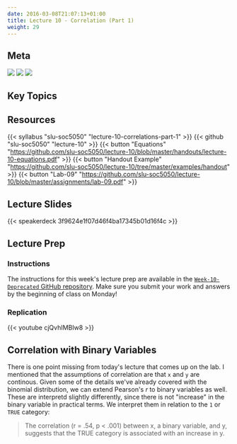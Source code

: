 ```yaml
---
date: 2016-03-08T21:07:13+01:00
title: Lecture 10 - Correlation (Part 1)
weight: 29
---
```


## Meta
![](https://img.shields.io/badge/semester-fall%202018-orange.svg) ![](https://img.shields.io/badge/release-full-brightgreen.svg) [![](https://img.shields.io/badge/last%20update-2018--10--23-brightgreen.svg)](https://github.com/slu-soc5050/lecture-09/blob/master/NEWS_SITE.md)

## Key Topics

## Resources

{{< syllabus "slu-soc5050" "lecture-10-correlations-part-1" >}}
{{< github "slu-soc5050" "lecture-10" >}}
{{< button "Equations" "https://github.com/slu-soc5050/lecture-10/blob/master/handouts/lecture-10-equations.pdf" >}}
{{< button "Handout Example" "https://github.com/slu-soc5050/lecture-10/tree/master/examples/handout" >}}
{{< button "Lab-09" "https://github.com/slu-soc5050/lecture-10/blob/master/assignments/lab-09.pdf" >}}

## Lecture Slides
<p> </p>
{{< speakerdeck 3f9624e1f07d46f4ba17345b01d16f4c >}}

## Lecture Prep
### Instructions
The instructions for this week's lecture prep are available in the [`Week-10-Deprecated` GitHub repository](https://github.com/slu-soc5050/Week-10/blob/master/WeeklyPrep/week-10-prep.pdf). Make sure you submit your work and answers by the beginning of class on Monday!

### Replication
<p> </p>
{{< youtube cjQvhIMBIw8 >}}

## Correlation with Binary Variables
There is one point missing from today's lecture that comes up on the lab. I mentioned that the assumptions of correlation are that `x` and `y` are continous. Given some of the details we've already covered with the binomial distribution, we can extend Pearson's *r* to binary variables as well. These are interpretd slightly differently, since there is not "increase" in the binary variable in practical terms. We interpret them in relation to the `1` or `TRUE` category:

> The correlation (r = .54, p < .001) between x, a binary variable, and y, suggests that the TRUE category is associated with an increase in y.
